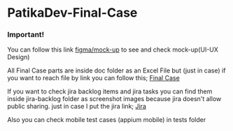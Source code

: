 # PatikaDev-Final-Case
### Important!

You can follow this link 	[figma/mock-up](https://www.figma.com/design/LLoGHbfHekIS7VLvLmDT70/Login%2FSign-Up-Flow-design-(Community)?node-id=266-125) to see and check mock-up(UI-UX Design)

All Final Case parts are inside doc folder as an Excel File but (just in case) if you want to reach file by link you can follow this;
[Final Case](https://docs.google.com/spreadsheets/d/186mQ9EFccBZyiMGvW6_xUfS26oQd_EXAxny0axVPPAM/edit?gid=0#gid=0)

If you want to check jira backlog items and jira tasks you can find them inside jira-backlog folder as screenshot images because jira doesn't allow public sharing. just in case I put the jira link;
[Jira](https://polatrojda96.atlassian.net/jira/software/projects/RNTCAR/boards/1/timeline)

Also you can check mobile test cases (appium mobile) in tests folder 

